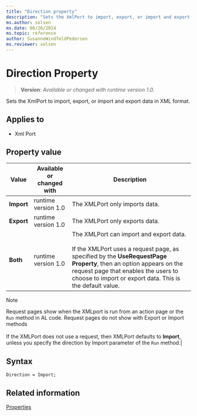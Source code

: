 ```yaml
---
title: "Direction property"
description: "Sets the XmlPort to import, export, or import and export data in XML format."
ms.author: solsen
ms.date: 08/26/2024
ms.topic: reference
author: SusanneWindfeldPedersen
ms.reviewer: solsen
---
```

[//]: # (START>DO_NOT_EDIT)
[//]: # (IMPORTANT:Do not edit any of the content between here and the END>DO_NOT_EDIT.)
[//]: # (Any modifications should be made in the .xml files in the ModernDev repo.)
# Direction Property
> **Version**: _Available or changed with runtime version 1.0._

Sets the XmlPort to import, export, or import and export data in XML format.

## Applies to
-   Xml Port

## Property value

|Value|Available or changed with|Description|
|-----------|-----------|---------------------------------------|
|**Import**|runtime version 1.0|The XMLPort only imports data.|
|**Export**|runtime version 1.0|The XMLPort only exports data.|
|**Both**|runtime version 1.0|The XMLPort can import and export data.<br /><br /> If the XMLPort uses a request page, as specified by the **UseRequestPage Property**, then an option appears on the request page that enables the users to choose to import or export data. This is the default value.|

[//]: # (IMPORTANT: END>DO_NOT_EDIT)


> [!NOTE]  
> Request pages show when the XMLport is run from an action page or the `Run` method in AL code. Request pages do not show with Export or Import methods<br /><br /> If the XMLPort does not use a request, then XMLPort defaults to **Import**, unless you specify the direction by Import parameter of the `Run` method.|  
 
## Syntax

```AL
Direction = Import;
```

## Related information  

[Properties](devenv-properties.md)